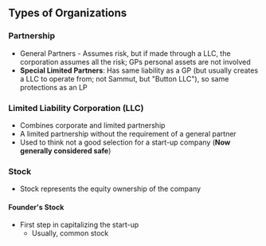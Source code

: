 ## Types of Organizations
### Partnership
- General Partners - Assumes risk, but if made through a LLC, the corporation assumes all the risk; GPs personal assets are not involved
- **Special Limited Partners**: Has same liability as a GP (but usually creates a LLC to operate from; not Sammut, but "Button LLC"), so same protections as an LP

### Limited Liability Corporation (LLC)
- Combines corporate and limited partnership
- A limited partnership without the requirement of a general partner
- Used to think not a good selection for a start-up company (**Now generally considered safe**)

### Stock
- Stock represents the equity ownership of the company

#### Founder's Stock
- First step in capitalizing the start-up
	- Usually, common stock

